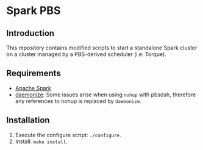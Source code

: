 # Spark PBS

## Introduction

This repository contains modified scripts to start a standalone Spark cluster
on a cluster managed by a PBS-derived scheduler (i.e: Torque).

## Requirements

- [Apache Spark](http://spark.apache.org/)
- [daemonize](http://software.clapper.org/daemonize/): Some issues arise when using `nohup` 
with pbsdsh, therefore any references to nohup is replaced by `daemonize`.

## Installation

1. Execute the configure script: `./configure`.
2. Install: `make install`.
